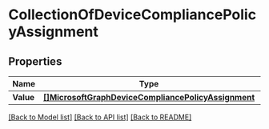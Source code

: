 # CollectionOfDeviceCompliancePolicyAssignment

## Properties

Name | Type | Description | Notes
------------ | ------------- | ------------- | -------------
**Value** | [**[]MicrosoftGraphDeviceCompliancePolicyAssignment**](microsoft.graph.deviceCompliancePolicyAssignment.md) |  | [optional] 

[[Back to Model list]](../README.md#documentation-for-models) [[Back to API list]](../README.md#documentation-for-api-endpoints) [[Back to README]](../README.md)


